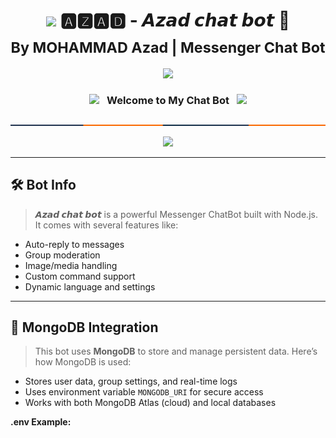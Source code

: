 

<h1 align="center">
  <img src="./dashboard/images/logo-non-bg.png" width="30px">
  <strong>🅰🆉🅰🅳 - 𝘼𝙯𝙖𝙙 𝙘𝙝𝙖𝙩 𝙗𝙤𝙩 </strong> 🤍<br>
  <sub>By MOHAMMAD Azad | Messenger Chat Bot</sub>
</h1>

<p align="center">
  <img src="https://img.shields.io/badge/I%20Am%20BAYJID%20%7C%20BANGLADESHI%20NOOB%20PROGRAMMER-green?colorA=%23ff0000&colorB=%23017e40&style=flat-square">
</p>

<h3 align="center">
  <img src="https://emoji.discord.st/emojis/768b108d-274f-4f44-a634-8477b16efce7.gif" width="25">
  &nbsp; Welcome to My Chat Bot &nbsp;
  <img src="https://emoji.discord.st/emojis/768b108d-274f-4f44-a634-8477b16efce7.gif" width="25">
</h3>

<p align="center">
  <img src="https://github.com/DalpatRathore/dalpatrathore/blob/main/assets/images/line-1.svg">
</p>

<p align="center">
  <a href="https://git.io/typing-svg">
    <img src="https://readme-typing-svg.herokuapp.com?color=%23F70B10&size=27&lines=I+AM+INNOCENT+BOY;IT'S+NOT+JUST+A+NAME+BRO;IT'S+A+BRAND;THANK+YOU+EVERYONE;LOVE+U+ALL+FRIENDS">
  </a>
</p>

---

## 🛠️ Bot Info

> **𝘼𝙯𝙖𝙙 𝙘𝙝𝙖𝙩 𝙗𝙤𝙩** is a powerful Messenger ChatBot built with Node.js. It comes with several features like:
- Auto-reply to messages
- Group moderation
- Image/media handling
- Custom command support
- Dynamic language and settings

---

## 💾 MongoDB Integration

> This bot uses **MongoDB** to store and manage persistent data. Here’s how MongoDB is used:

- Stores user data, group settings, and real-time logs
- Uses environment variable `MONGODB_URI` for secure access
- Works with both MongoDB Atlas (cloud) and local databases

**.env Example:**

```env
